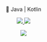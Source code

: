 
<p align="center">
🚀 Java | Kotlin
</p>
<p align="center">
  <a href="https://github.com/jeduardosa" alt="GitHub">
    <img src="https://img.shields.io/badge/-GitHub-000?style=flat-square&logo=Github&logoColor=white" />
  </a>
  <a href="https://www.linkedin.com/in/eduardomegha" alt="LinkedIn">
    <img src="https://img.shields.io/badge/-LinkedIn-blue?style=flat-square&logo=Linkedin&logoColor=white" />
  </a>
</p>

<div align="center">
<img align="center" src="https://github-readme-stats.vercel.app/api/top-langs/?username=jeduardosa&layout=compact&theme=buefy&hide_border=true" />
</div>

